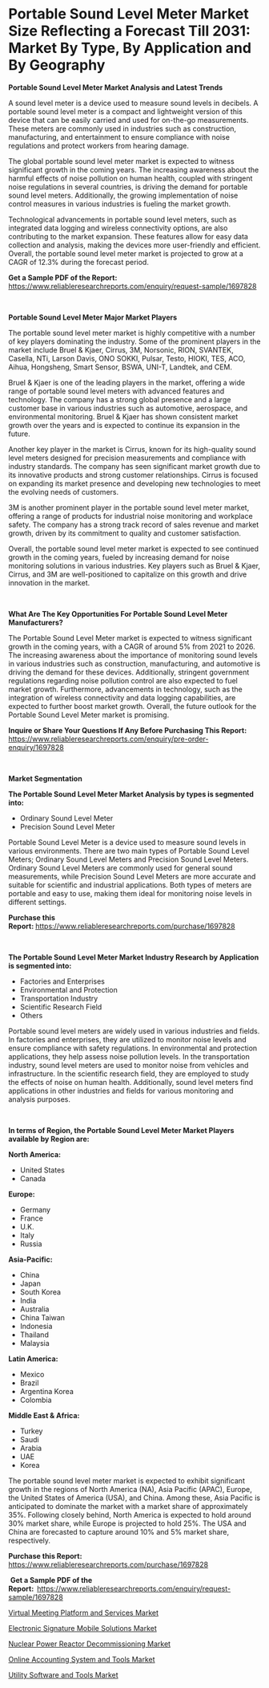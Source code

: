 <p><h1>Portable Sound Level Meter‎ Market Size Reflecting a Forecast Till 2031: Market By Type, By Application and By Geography</h1></p><p><strong>Portable Sound Level Meter‎ Market Analysis and Latest Trends</strong></p>
<p><p>A sound level meter is a device used to measure sound levels in decibels. A portable sound level meter is a compact and lightweight version of this device that can be easily carried and used for on-the-go measurements. These meters are commonly used in industries such as construction, manufacturing, and entertainment to ensure compliance with noise regulations and protect workers from hearing damage.</p><p>The global portable sound level meter market is expected to witness significant growth in the coming years. The increasing awareness about the harmful effects of noise pollution on human health, coupled with stringent noise regulations in several countries, is driving the demand for portable sound level meters. Additionally, the growing implementation of noise control measures in various industries is fueling the market growth.</p><p>Technological advancements in portable sound level meters, such as integrated data logging and wireless connectivity options, are also contributing to the market expansion. These features allow for easy data collection and analysis, making the devices more user-friendly and efficient. Overall, the portable sound level meter market is projected to grow at a CAGR of 12.3% during the forecast period.</p></p>
<p><strong>Get a Sample PDF of the Report:&nbsp;</strong> <a href="https://www.reliableresearchreports.com/enquiry/request-sample/1697828">https://www.reliableresearchreports.com/enquiry/request-sample/1697828</a></p>
<p>&nbsp;</p>
<p><strong>Portable Sound Level Meter‎ Major Market Players</strong></p>
<p><p>The portable sound level meter market is highly competitive with a number of key players dominating the industry. Some of the prominent players in the market include Bruel & Kjaer, Cirrus, 3M, Norsonic, RION, SVANTEK, Casella, NTi, Larson Davis, ONO SOKKI, Pulsar, Testo, HIOKI, TES, ACO, Aihua, Hongsheng, Smart Sensor, BSWA, UNI-T, Landtek, and CEM.</p><p>Bruel & Kjaer is one of the leading players in the market, offering a wide range of portable sound level meters with advanced features and technology. The company has a strong global presence and a large customer base in various industries such as automotive, aerospace, and environmental monitoring. Bruel & Kjaer has shown consistent market growth over the years and is expected to continue its expansion in the future.</p><p>Another key player in the market is Cirrus, known for its high-quality sound level meters designed for precision measurements and compliance with industry standards. The company has seen significant market growth due to its innovative products and strong customer relationships. Cirrus is focused on expanding its market presence and developing new technologies to meet the evolving needs of customers.</p><p>3M is another prominent player in the portable sound level meter market, offering a range of products for industrial noise monitoring and workplace safety. The company has a strong track record of sales revenue and market growth, driven by its commitment to quality and customer satisfaction.</p><p>Overall, the portable sound level meter market is expected to see continued growth in the coming years, fueled by increasing demand for noise monitoring solutions in various industries. Key players such as Bruel & Kjaer, Cirrus, and 3M are well-positioned to capitalize on this growth and drive innovation in the market.</p></p>
<p>&nbsp;</p>
<p><strong>What Are The Key Opportunities For Portable Sound Level Meter‎ Manufacturers?</strong></p>
<p><p>The Portable Sound Level Meter market is expected to witness significant growth in the coming years, with a CAGR of around 5% from 2021 to 2026. The increasing awareness about the importance of monitoring sound levels in various industries such as construction, manufacturing, and automotive is driving the demand for these devices. Additionally, stringent government regulations regarding noise pollution control are also expected to fuel market growth. Furthermore, advancements in technology, such as the integration of wireless connectivity and data logging capabilities, are expected to further boost market growth. Overall, the future outlook for the Portable Sound Level Meter market is promising.</p></p>
<p><strong>Inquire or Share Your Questions If Any Before Purchasing This Report:</strong> <a href="https://www.reliableresearchreports.com/enquiry/pre-order-enquiry/1697828">https://www.reliableresearchreports.com/enquiry/pre-order-enquiry/1697828</a></p>
<p>&nbsp;</p>
<p><strong>Market Segmentation</strong></p>
<p><strong>The Portable Sound Level Meter‎ Market Analysis by types is segmented into:</strong></p>
<p><ul><li>Ordinary Sound Level Meter</li><li>Precision Sound Level Meter</li></ul></p>
<p><p>Portable Sound Level Meter is a device used to measure sound levels in various environments. There are two main types of Portable Sound Level Meters; Ordinary Sound Level Meters and Precision Sound Level Meters. Ordinary Sound Level Meters are commonly used for general sound measurements, while Precision Sound Level Meters are more accurate and suitable for scientific and industrial applications. Both types of meters are portable and easy to use, making them ideal for monitoring noise levels in different settings.</p></p>
<p><strong>Purchase this Report:&nbsp;</strong><a href="https://www.reliableresearchreports.com/purchase/1697828">https://www.reliableresearchreports.com/purchase/1697828</a></p>
<p>&nbsp;</p>
<p><strong>The Portable Sound Level Meter‎ Market Industry Research by Application is segmented into:</strong></p>
<p><ul><li>Factories and Enterprises</li><li>Environmental and Protection</li><li>Transportation Industry</li><li>Scientific Research Field</li><li>Others</li></ul></p>
<p><p>Portable sound level meters are widely used in various industries and fields. In factories and enterprises, they are utilized to monitor noise levels and ensure compliance with safety regulations. In environmental and protection applications, they help assess noise pollution levels. In the transportation industry, sound level meters are used to monitor noise from vehicles and infrastructure. In the scientific research field, they are employed to study the effects of noise on human health. Additionally, sound level meters find applications in other industries and fields for various monitoring and analysis purposes.</p></p>
<p>&nbsp;</p>
<p><strong>In terms of Region, the Portable Sound Level Meter‎ Market Players available by Region are:</strong></p>
<p>
    <p> <strong> North America: </strong>
        <ul>
            <li>United States</li>
            <li>Canada</li>
        </ul>
        </p> 
    <p> <strong> Europe: </strong>
        <ul>
            <li>Germany</li>
            <li>France</li>
            <li>U.K.</li>
            <li>Italy</li>
            <li>Russia</li>
        </ul>
        </p> 
    <p> <strong> Asia-Pacific: </strong>
        <ul>
            <li>China</li>
            <li>Japan</li>
            <li>South Korea</li>
            <li>India</li>
            <li>Australia</li>
            <li>China Taiwan</li>
            <li>Indonesia</li>
            <li>Thailand</li>
            <li>Malaysia</li>
        </ul>
        </p> 
    <p> <strong> Latin America: </strong>
        <ul>
            <li>Mexico</li>
            <li>Brazil</li>
            <li>Argentina Korea</li>
            <li>Colombia</li>
        </ul>
        </p> 
    <p> <strong> Middle East & Africa: </strong>
        <ul>
            <li>Turkey</li>
            <li>Saudi</li>
            <li>Arabia</li>
            <li>UAE</li>
            <li>Korea</li>
        </ul>
    </p>
    </p>
<p><p>The portable sound level meter market is expected to exhibit significant growth in the regions of North America (NA), Asia Pacific (APAC), Europe, the United States of America (USA), and China. Among these, Asia Pacific is anticipated to dominate the market with a market share of approximately 35%. Following closely behind, North America is expected to hold around 30% market share, while Europe is projected to hold 25%. The USA and China are forecasted to capture around 10% and 5% market share, respectively.</p></p>
<p><strong>Purchase this Report: </strong><a href="https://www.reliableresearchreports.com/purchase/1697828">https://www.reliableresearchreports.com/purchase/1697828</a></p>
<p>&nbsp;<strong>Get a Sample PDF of the Report:&nbsp;&nbsp;</strong><a href="https://www.reliableresearchreports.com/enquiry/request-sample/1697828">https://www.reliableresearchreports.com/enquiry/request-sample/1697828</a></p>
<p><strong></strong></p>
<p><p><a href="https://medium.com/@evelynarmstrong2022/virtual-meeting-platform-and-services-market-the-key-to-successful-business-strategy-forecast-till-57567f2779f2">Virtual Meeting Platform and Services Market</a></p><p><a href="https://medium.com/@evelynarmstrong2022/decoding-electronic-signature-mobile-solutions-market-metrics-market-share-trends-and-growth-3c28015f2ee4">Electronic Signature Mobile Solutions Market</a></p><p><a href="https://medium.com/@kathydavis04/nuclear-power-reactor-decommissioning-market-trends-forecast-and-competitive-analysis-to-2031-ae2a8a89ae64">Nuclear Power Reactor Decommissioning Market</a></p><p><a href="https://medium.com/@saraprifti1917/online-accounting-system-and-tools-market-furnishes-information-on-market-share-market-trends-and-f8d4ed9922fc">Online Accounting System and Tools Market</a></p><p><a href="https://medium.com/@saraprifti1917/utility-software-and-tools-market-size-and-market-trends-complete-industry-overview-2024-to-2031-ac7684fd9798">Utility Software and Tools Market</a></p></p>
